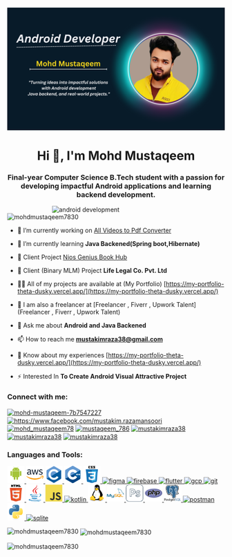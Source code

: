 ![logo](https://github.com/mohdmustaqeem7830/mohdmustaeem7830/blob/main/Android%20Developer.png)
<h1 align="center">Hi 👋, I'm Mohd Mustaqeem</h1>
<h3 align="center">Final-year Computer Science B.Tech student with a passion for developing impactful Android applications and learning backend development.</h3>
<img align="right" alt="android development" width="400" src="https://www.wedowebapps.com/wp-content/uploads/2017/07/Android-App-Development-Twitter1-1.gif">

<p align="left"> <img src="https://komarev.com/ghpvc/?username=mohdmustaqeem7830&label=Profile%20views&color=0e75b6&style=flat" alt="mohdmustaqeem7830" /> </p>

- 🔭 I’m currently working on [All Videos to Pdf Converter](https://all-videos-to-pdf-converter.en.uptodown.com/android)

- 🌱 I’m currently learning **Java Backened(Spring boot,Hibernate)**

- 👯 Client Project [Nios Genius Book Hub](https://nios-genius-books-hub.en.uptodown.com/android)

- 🤝 Client (Binary MLM) Project **Life Legal Co. Pvt. Ltd**

- 👨‍💻 All of my projects are available at (My Portfolio) [https://my-portfolio-theta-dusky.vercel.app/](https://my-portfolio-theta-dusky.vercel.app/)

- 📝 I am also a freelancer at [Freelancer , Fiverr , Upwork Talent](Freelancer , Fiverr , Upwork Talent)

- 💬 Ask me about **Android and Java Backened**

- 📫 How to reach me **mustakimraza38@gmail.com**

- 📄 Know about my experiences [https://my-portfolio-theta-dusky.vercel.app/](https://my-portfolio-theta-dusky.vercel.app/)

- ⚡ Interested In **To Create Android Visual Attractive Project**

<h3 align="left">Connect with me:</h3>
<p align="left">
<a href="https://linkedin.com/in/mohd-mustaqeem-7b7547227" target="blank"><img align="center" src="https://raw.githubusercontent.com/rahuldkjain/github-profile-readme-generator/master/src/images/icons/Social/linked-in-alt.svg" alt="mohd-mustaqeem-7b7547227" height="30" width="40" /></a>
<a href="https://fb.com/https://www.facebook.com/mustakim.razamansoori" target="blank"><img align="center" src="https://raw.githubusercontent.com/rahuldkjain/github-profile-readme-generator/master/src/images/icons/Social/facebook.svg" alt="https://www.facebook.com/mustakim.razamansoori" height="30" width="40" /></a>
<a href="https://instagram.com/mohd_mustaqeem78" target="blank"><img align="center" src="https://raw.githubusercontent.com/rahuldkjain/github-profile-readme-generator/master/src/images/icons/Social/instagram.svg" alt="mohd_mustaqeem78" height="30" width="40" /></a>
<a href="https://www.codechef.com/users/mustaqeem_786" target="blank"><img align="center" src="https://cdn.jsdelivr.net/npm/simple-icons@3.1.0/icons/codechef.svg" alt="mustaqeem_786" height="30" width="40" /></a>
<a href="https://www.hackerrank.com/mustakimraza38" target="blank"><img align="center" src="https://raw.githubusercontent.com/rahuldkjain/github-profile-readme-generator/master/src/images/icons/Social/hackerrank.svg" alt="mustakimraza38" height="30" width="40" /></a>
<a href="https://www.leetcode.com/mustakimraza38" target="blank"><img align="center" src="https://raw.githubusercontent.com/rahuldkjain/github-profile-readme-generator/master/src/images/icons/Social/leet-code.svg" alt="mustakimraza38" height="30" width="40" /></a>
<a href="https://auth.geeksforgeeks.org/user/mustakimraza38" target="blank"><img align="center" src="https://raw.githubusercontent.com/rahuldkjain/github-profile-readme-generator/master/src/images/icons/Social/geeks-for-geeks.svg" alt="mustakimraza38" height="30" width="40" /></a>
</p>

<h3 align="left">Languages and Tools:</h3>
<p align="left"> <a href="https://developer.android.com" target="_blank" rel="noreferrer"> <img src="https://raw.githubusercontent.com/devicons/devicon/master/icons/android/android-original-wordmark.svg" alt="android" width="40" height="40"/> </a> <a href="https://aws.amazon.com" target="_blank" rel="noreferrer"> <img src="https://raw.githubusercontent.com/devicons/devicon/master/icons/amazonwebservices/amazonwebservices-original-wordmark.svg" alt="aws" width="40" height="40"/> </a> <a href="https://www.cprogramming.com/" target="_blank" rel="noreferrer"> <img src="https://raw.githubusercontent.com/devicons/devicon/master/icons/c/c-original.svg" alt="c" width="40" height="40"/> </a> <a href="https://www.w3schools.com/cpp/" target="_blank" rel="noreferrer"> <img src="https://raw.githubusercontent.com/devicons/devicon/master/icons/cplusplus/cplusplus-original.svg" alt="cplusplus" width="40" height="40"/> </a> <a href="https://www.w3schools.com/css/" target="_blank" rel="noreferrer"> <img src="https://raw.githubusercontent.com/devicons/devicon/master/icons/css3/css3-original-wordmark.svg" alt="css3" width="40" height="40"/> </a> <a href="https://www.figma.com/" target="_blank" rel="noreferrer"> <img src="https://www.vectorlogo.zone/logos/figma/figma-icon.svg" alt="figma" width="40" height="40"/> </a> <a href="https://firebase.google.com/" target="_blank" rel="noreferrer"> <img src="https://www.vectorlogo.zone/logos/firebase/firebase-icon.svg" alt="firebase" width="40" height="40"/> </a> <a href="https://flutter.dev" target="_blank" rel="noreferrer"> <img src="https://www.vectorlogo.zone/logos/flutterio/flutterio-icon.svg" alt="flutter" width="40" height="40"/> </a> <a href="https://cloud.google.com" target="_blank" rel="noreferrer"> <img src="https://www.vectorlogo.zone/logos/google_cloud/google_cloud-icon.svg" alt="gcp" width="40" height="40"/> </a> <a href="https://git-scm.com/" target="_blank" rel="noreferrer"> <img src="https://www.vectorlogo.zone/logos/git-scm/git-scm-icon.svg" alt="git" width="40" height="40"/> </a> <a href="https://www.w3.org/html/" target="_blank" rel="noreferrer"> <img src="https://raw.githubusercontent.com/devicons/devicon/master/icons/html5/html5-original-wordmark.svg" alt="html5" width="40" height="40"/> </a> <a href="https://www.java.com" target="_blank" rel="noreferrer"> <img src="https://raw.githubusercontent.com/devicons/devicon/master/icons/java/java-original.svg" alt="java" width="40" height="40"/> </a> <a href="https://developer.mozilla.org/en-US/docs/Web/JavaScript" target="_blank" rel="noreferrer"> <img src="https://raw.githubusercontent.com/devicons/devicon/master/icons/javascript/javascript-original.svg" alt="javascript" width="40" height="40"/> </a> <a href="https://kotlinlang.org" target="_blank" rel="noreferrer"> <img src="https://www.vectorlogo.zone/logos/kotlinlang/kotlinlang-icon.svg" alt="kotlin" width="40" height="40"/> </a> <a href="https://www.linux.org/" target="_blank" rel="noreferrer"> <img src="https://raw.githubusercontent.com/devicons/devicon/master/icons/linux/linux-original.svg" alt="linux" width="40" height="40"/> </a> <a href="https://www.mysql.com/" target="_blank" rel="noreferrer"> <img src="https://raw.githubusercontent.com/devicons/devicon/master/icons/mysql/mysql-original-wordmark.svg" alt="mysql" width="40" height="40"/> </a> <a href="https://www.photoshop.com/en" target="_blank" rel="noreferrer"> <img src="https://raw.githubusercontent.com/devicons/devicon/master/icons/photoshop/photoshop-line.svg" alt="photoshop" width="40" height="40"/> </a> <a href="https://www.php.net" target="_blank" rel="noreferrer"> <img src="https://raw.githubusercontent.com/devicons/devicon/master/icons/php/php-original.svg" alt="php" width="40" height="40"/> </a> <a href="https://www.postgresql.org" target="_blank" rel="noreferrer"> <img src="https://raw.githubusercontent.com/devicons/devicon/master/icons/postgresql/postgresql-original-wordmark.svg" alt="postgresql" width="40" height="40"/> </a> <a href="https://postman.com" target="_blank" rel="noreferrer"> <img src="https://www.vectorlogo.zone/logos/getpostman/getpostman-icon.svg" alt="postman" width="40" height="40"/> </a> <a href="https://www.python.org" target="_blank" rel="noreferrer"> <img src="https://raw.githubusercontent.com/devicons/devicon/master/icons/python/python-original.svg" alt="python" width="40" height="40"/> </a> <a href="https://www.sqlite.org/" target="_blank" rel="noreferrer"> <img src="https://www.vectorlogo.zone/logos/sqlite/sqlite-icon.svg" alt="sqlite" width="40" height="40"/> </a> </p>

<p><img align="left" src="https://github-readme-stats.vercel.app/api/top-langs?username=mohdmustaqeem7830&show_icons=true&locale=en&layout=compact" alt="mohdmustaqeem7830" /></p>

<p>&nbsp;<img align="center" src="https://github-readme-stats.vercel.app/api?username=mohdmustaqeem7830&show_icons=true&locale=en" alt="mohdmustaqeem7830" /></p>

<p><img align="center" src="https://github-readme-streak-stats.herokuapp.com/?user=mohdmustaqeem7830&" alt="mohdmustaqeem7830" /></p>
